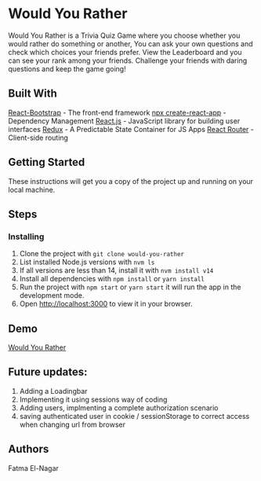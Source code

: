 # Would You Rather
Would You Rather is a Trivia Quiz Game where you choose whether you would rather do something or another, You can ask your own questions and check which choices your friends prefer.
View the Leaderboard and you can see your rank among your friends. Challenge your friends with daring questions and keep the game going!

## Built With
[React-Bootstrap](https://react-bootstrap.github.io/) - The front-end framework
[npx create-react-app](https://www.npmjs.com/package/npx)  - Dependency Management
[React.js](https://reactjs.org/) - JavaScript library for building user interfaces
[Redux](https://redux.js.org/) - A Predictable State Container for JS Apps
[React Router](https://reactrouter.com/) - Client-side routing

## Getting Started
These instructions will get you a copy of the project up and running on your local machine.

## Steps

### Installing
1. Clone the project with
    `git clone would-you-rather`
2. List installed Node.js versions with
    `nvm ls`
3. If all versions are less than 14, install it with
    `nvm install v14`
4. Install all dependencies with
    `npm install` or `yarn install`
5. Run the project with
    `npm start` or `yarn start`
    it will run the app in the development mode.
6. Open [http://localhost:3000](http://localhost:3000) to view it in your browser.

## Demo
[Would You Rather](https://simpsons-would-you-rather.netlify.app/)

## Future updates:
1. Adding a Loadingbar
2. Implementing it using sessions way of coding
3. Adding users, implmenting a complete authorization scenario
4. saving authenticated user in cookie / sessionStorage to correct access when changing url from browser

## Authors
Fatma El-Nagar

